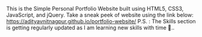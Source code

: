 This is the Simple Personal Portfolio Website built using HTML5, CSS3, JavaScript, and jQuery.
Take a sneak peek of website using the link below:
https://adityavnitnagpur.github.io/portfolio-website/
P.S. : The Skills section is getting regularly updated as I am learning new skills with time 🙈..
